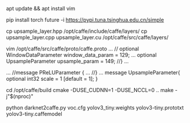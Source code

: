 apt update && apt install vim

pip install torch future -i https://pypi.tuna.tsinghua.edu.cn/simple

cp upsample_layer.hpp /opt/caffe/include/caffe/layers/
cp upsample_layer.cpp upsample_layer.cu /opt/caffe/src/caffe/layers/

vim /opt/caffe/src/caffe/proto/caffe.proto
...
//  optional WindowDataParameter window_data_param = 129;
  ...
  optional UpsampleParameter upsample_param = 149;
//}
...

...
//message PReLUParameter {
...
//}
...
message UpsampleParameter{
  optional int32 scale = 1 [default = 1];
}

cd /opt/caffe/build
cmake -DUSE_CUDNN=1 -DUSE_NCCL=0 ..
make -j"$(nproc)"

python darknet2caffe.py voc.cfg  yolov3_tiny.weights yolov3-tiny.prototxt yolov3-tiny.caffemodel
